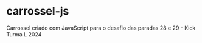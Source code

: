 # carrossel-js
Carrossel criado com JavaScript para o desafio das paradas 28 e 29 - Kick Turma L 2024
